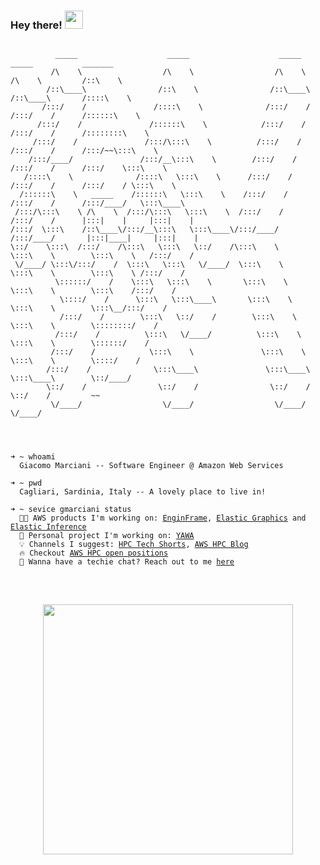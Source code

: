 ### Hey there! <img src="https://github.com/TheDudeThatCode/TheDudeThatCode/blob/master/Assets/Hi.gif" width="29px">

<pre>
<code>
          _____                    _____                    _____            _____           _______         
         /\    \                  /\    \                  /\    \          /\    \         /::\    \        
        /::\____\                /::\    \                /::\____\        /::\____\       /::::\    \       
       /:::/    /               /::::\    \              /:::/    /       /:::/    /      /::::::\    \      
      /:::/    /               /::::::\    \            /:::/    /       /:::/    /      /::::::::\    \     
     /:::/    /               /:::/\:::\    \          /:::/    /       /:::/    /      /:::/~~\:::\    \    
    /:::/____/               /:::/__\:::\    \        /:::/    /       /:::/    /      /:::/    \:::\    \   
   /::::\    \              /::::\   \:::\    \      /:::/    /       /:::/    /      /:::/    / \:::\    \  
  /::::::\    \   _____    /::::::\   \:::\    \    /:::/    /       /:::/    /      /:::/____/   \:::\____\ 
 /:::/\:::\    \ /\    \  /:::/\:::\   \:::\    \  /:::/    /       /:::/    /      |:::|    |     |:::|    |
/:::/  \:::\    /::\____\/:::/__\:::\   \:::\____\/:::/____/       /:::/____/       |:::|____|     |:::|    |
\::/    \:::\  /:::/    /\:::\   \:::\   \::/    /\:::\    \       \:::\    \        \:::\    \   /:::/    / 
 \/____/ \:::\/:::/    /  \:::\   \:::\   \/____/  \:::\    \       \:::\    \        \:::\    \ /:::/    /  
          \::::::/    /    \:::\   \:::\    \       \:::\    \       \:::\    \        \:::\    /:::/    /   
           \::::/    /      \:::\   \:::\____\       \:::\    \       \:::\    \        \:::\__/:::/    /    
           /:::/    /        \:::\   \::/    /        \:::\    \       \:::\    \        \::::::::/    /     
          /:::/    /          \:::\   \/____/          \:::\    \       \:::\    \        \::::::/    /      
         /:::/    /            \:::\    \               \:::\    \       \:::\    \        \::::/    /       
        /:::/    /              \:::\____\               \:::\____\       \:::\____\        \::/____/        
        \::/    /                \::/    /                \::/    /        \::/    /         ~~              
         \/____/                  \/____/                  \/____/          \/____/                          
                                                                                                             
<br>

➜ ~ whoami
&nbsp;&nbsp;Giacomo Marciani -- Software Engineer @ Amazon Web Services

➜ ~ pwd
&nbsp;&nbsp;Cagliari, Sardinia, Italy -- A lovely place to live in!
  
➜ ~ sevice gmarciani status
&nbsp;&nbsp;👨‍💻 AWS products I'm working on: <a href="https://download.enginframe.com/">EnginFrame</a>, <a href="https://aws.amazon.com/it/ec2/elastic-graphics/">Elastic Graphics</a> and <a href="https://aws.amazon.com/it/machine-learning/elastic-inference/">Elastic Inference</a>
&nbsp;&nbsp;🌱 Personal project I'm working on: <a href="https://github.com/gmarciani/yawa">YAWA</a>
&nbsp;&nbsp;💡 Channels I suggest: <a href="https://www.youtube.com/c/HPCTechShorts">HPC Tech Shorts</a>, <a href="https://aws.amazon.com/blogs/hpc/">AWS HPC Blog</a>
&nbsp;&nbsp;🔥 Checkout <a href="https://www.amazon.jobs/en-gb/search?offset=0&result_limit=10&sort=relevant&category%5B%5D=software-development&job_type%5B%5D=Full-Time&business_category%5B%5D=amazon-web-services&distanceType=Mi&radius=24km&latitude=&longitude=&loc_group_id=&loc_query=&base_query=HPC&city=&country=&region=&county=&query_options=&">AWS HPC open positions</a>
&nbsp;&nbsp;💬 Wanna have a techie chat? Reach out to me <a href="https://t.me/gmarciani">here</a>
</code>
</pre>

<br>

<p align="center">
  <img src="https://github-readme-stats.vercel.app/api?username=gmarciani&show_icons=true&theme=light&count_private=true" width="400">
</p>
